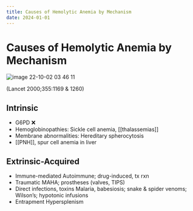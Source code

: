 ```yaml
---
title: Causes of Hemolytic Anemia by Mechanism
date: 2024-01-01
---
```


# Causes of Hemolytic Anemia by Mechanism

![image 22-10-02 03 46 11](https://i.imgur.com/OAXc5lk.png)

(Lancet 2000;355:1169 & 1260)

## Intrinsic

- G6PD ❌
- Hemoglobinopathies: Sickle cell anemia, [[thalassemias]]
- Membrane abnormalities: Hereditary spherocytosis
- [[PNH]], spur cell anemia in liver

## Extrinsic-Acquired

- Immune-mediated Autoimmune; drug-induced, tx rxn
- Traumatic MAHA; prostheses (valves, TIPS)
- Direct infections, toxins Malaria, babesiosis; snake & spider venoms; Wilson’s; hypotonic infusions
- Entrapment Hypersplenism
